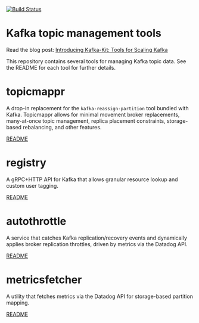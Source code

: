 [![Build Status](https://travis-ci.org/DataDog/kafka-kit.svg?branch=master)](https://travis-ci.org/DataDog/kafka-kit)

# Kafka topic management tools

Read the blog post: [Introducing Kafka-Kit: Tools for Scaling Kafka](https://www.datadoghq.com/blog/engineering/introducing-kafka-kit-tools-for-scaling-kafka/)

This repository contains several tools for managing Kafka topic data. See the README for each tool for further details.

# topicmappr
A drop-in replacement for the `kafka-reassign-partition` tool bundled with Kafka. Topicmappr allows for minimal movement broker replacements, many-at-once topic management, replica placement constraints, storage-based rebalancing, and other features.

[README](cmd/topicmappr)

# registry
A gRPC+HTTP API for Kafka that allows granular resource lookup and custom user tagging.

[README](cmd/registry)

# autothrottle
A service that catches Kafka replication/recovery events and dynamically applies broker replication throttles, driven by metrics via the Datadog API.

[README](cmd/autothrottle)

# metricsfetcher
A utility that fetches metrics via the Datadog API for storage-based partition mapping.

[README](cmd/metricsfetcher)
